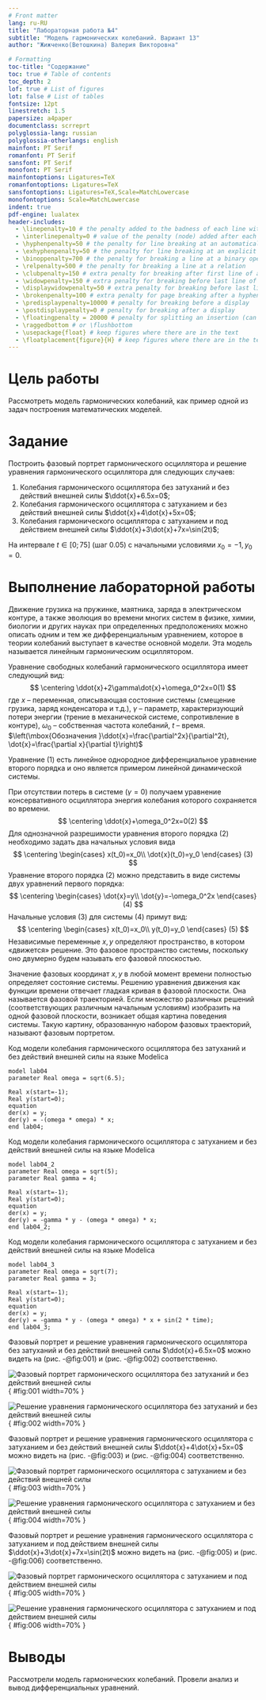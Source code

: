 ```yaml
---
# Front matter
lang: ru-RU
title: "Лабораторная работа №4"
subtitle: "Модель гармонических колебаний. Вариант 13"
author: "Жижченко(Ветошкина) Валерия Викторовна"

# Formatting
toc-title: "Содержание"
toc: true # Table of contents
toc_depth: 2
lof: true # List of figures
lot: false # List of tables
fontsize: 12pt
linestretch: 1.5
papersize: a4paper
documentclass: scrreprt
polyglossia-lang: russian
polyglossia-otherlangs: english
mainfont: PT Serif
romanfont: PT Serif
sansfont: PT Serif
monofont: PT Serif
mainfontoptions: Ligatures=TeX
romanfontoptions: Ligatures=TeX
sansfontoptions: Ligatures=TeX,Scale=MatchLowercase
monofontoptions: Scale=MatchLowercase
indent: true
pdf-engine: lualatex
header-includes:
  - \linepenalty=10 # the penalty added to the badness of each line within a paragraph (no associated penalty node) Increasing the value makes tex try to have fewer lines in the paragraph.
  - \interlinepenalty=0 # value of the penalty (node) added after each line of a paragraph.
  - \hyphenpenalty=50 # the penalty for line breaking at an automatically inserted hyphen
  - \exhyphenpenalty=50 # the penalty for line breaking at an explicit hyphen
  - \binoppenalty=700 # the penalty for breaking a line at a binary operator
  - \relpenalty=500 # the penalty for breaking a line at a relation
  - \clubpenalty=150 # extra penalty for breaking after first line of a paragraph
  - \widowpenalty=150 # extra penalty for breaking before last line of a paragraph
  - \displaywidowpenalty=50 # extra penalty for breaking before last line before a display math
  - \brokenpenalty=100 # extra penalty for page breaking after a hyphenated line
  - \predisplaypenalty=10000 # penalty for breaking before a display
  - \postdisplaypenalty=0 # penalty for breaking after a display
  - \floatingpenalty = 20000 # penalty for splitting an insertion (can only be split footnote in standard LaTeX)
  - \raggedbottom # or \flushbottom
  - \usepackage{float} # keep figures where there are in the text
  - \floatplacement{figure}{H} # keep figures where there are in the text
---
```


# Цель работы

Рассмотреть модель гармонических колебаний, как пример одной из задач построения математических моделей.

# Задание

Построить фазовый портрет гармонического осциллятора и решение уравнения гармонического осциллятора для следующих случаев:

1. Колебания гармонического осциллятора без затуханий и без действий внешней силы $\ddot{x}+6.5x=0$;
2. Колебания гармонического осциллятора c затуханием и без действий внешней силы $\ddot{x}+4\dot{x}+5x=0$;
3. Колебания гармонического осциллятора c затуханием и под действием внешней силы $\ddot{x}+3\dot{x}+7x=\sin(2t)$;

На интервале $t\in[0; 75]$ (шаг $0.05$) с начальными условиями $x_0=-1, y_0=0$.

# Выполнение лабораторной работы

Движение грузика на пружинке, маятника, заряда в электрическом контуре, а также эволюция во времени многих систем в физике, химии, биологии и других науках при определенных предположениях можно описать одним и тем же дифференциальным уравнением, которое в теории колебаний выступает в качестве основной модели. Эта модель называется линейным гармоническим осциллятором.

Уравнение свободных колебаний гармонического осциллятора имеет следующий вид:
$$
\centering
\ddot{x}+2\gamma\dot{x}+\omega_0^2x=0(1)
$$
где $x$ – переменная, описывающая состояние системы (смещение грузика, заряд конденсатора и т.д.), 
$\gamma$ – параметр, характеризующий потери энергии (трение в механической системе, сопротивление в контуре),
$\omega_0$ – собственная частота колебаний, $t$ – время. $\left(\mbox{Обозначения }\ddot{x}=\frac{\partial^2x}{\partial^2t}, \dot{x}=\frac{\partial x}{\partial t}\right)$

Уравнение $(1)$ есть линейное однородное дифференциальное уравнение второго порядка и оно является примером линейной динамической системы.

При отсутствии потерь в системе $\left(\gamma=0\right)$ получаем
уравнение консервативного осциллятора энергия колебания которого сохраняется во времени.
$$
\centering
\ddot{x}+\omega_0^2x=0(2)
$$
Для однозначной разрешимости уравнения второго порядка $(2)$ необходимо
задать два начальных условия вида
$$
\centering
\begin{cases}
x(t_0)=x_0\\
\dot{x}(t_0)=y_0
\end{cases}
(3)
$$
Уравнение второго порядка $(2)$ можно представить в виде системы двух
уравнений первого порядка:
$$
\centering
\begin{cases}
\dot{x}=y\\
\dot{y}=-\omega_0^2x
\end{cases}
(4)
$$
Начальные условия $(3)$ для системы $(4)$ примут вид:
$$
\centering
\begin{cases}
x(t_0)=x_0\\
y(t_0)=y_0
\end{cases}
(5)
$$
Независимые переменные $x, y$ определяют пространство, в котором
«движется» решение. Это фазовое пространство системы, поскольку оно двумерно 
будем называть его фазовой плоскостью.

Значение фазовых координат $x, y$ в любой момент времени полностью
определяет состояние системы. Решению уравнения движения как функции
времени отвечает гладкая кривая в фазовой плоскости. Она называется фазовой
траекторией. Если множество различных решений (соответствующих различным 
начальным условиям) изобразить на одной фазовой плоскости, возникает общая
картина поведения системы. Такую картину, образованную набором фазовых
траекторий, называют фазовым портретом.

Код модели колебания гармонического осциллятора без затуханий и без действий внешней силы на языке Modelica
```Modelica
model lab04
parameter Real omega = sqrt(6.5);

Real x(start=-1);
Real y(start=0);
equation
der(x) = y;
der(y) = -(omega * omega) * x;
end lab04;
```

Код модели колебания гармонического осциллятора c затуханием и без действий внешней силы на языке Modelica
```Modelica
model lab04_2
parameter Real omega = sqrt(5);
parameter Real gamma = 4;

Real x(start=-1);
Real y(start=0);
equation
der(x) = y;
der(y) = -gamma * y - (omega * omega) * x;
end lab04_2;
```

Код модели колебания гармонического осциллятора c затуханием и без действий внешней силы на языке Modelica
```Modelica
model lab04_3
parameter Real omega = sqrt(7);
parameter Real gamma = 3;

Real x(start=-1);
Real y(start=0);
equation
der(x) = y;
der(y) = -gamma * y - (omega * omega) * x + sin(2 * time);
end lab04_3;
```

Фазовый портрет и решение уравнения гармонического осциллятора без затуханий и без действий внешней силы $\ddot{x}+6.5x=0$ можно видеть на (рис. -@fig:001) и (рис. -@fig:002) соответственно.

![Фазовый портрет гармонического осциллятора без затуханий и без действий внешней силы](../image/1.png){ #fig:001 width=70% }

![Решение уравнения гармонического осциллятора без затуханий и без действий внешней силы](../image/2.png){ #fig:002 width=70% }

Фазовый портрет и решение уравнения гармонического осциллятора c затуханием и без действий внешней силы $\ddot{x}+4\dot{x}+5x=0$ можно видеть на (рис. -@fig:003) и (рис. -@fig:004) соответственно.

![Фазовый портрет гармонического осциллятора c затуханием и без действий внешней силы](../image/3.png){ #fig:003 width=70% }

![Решение уравнения гармонического осциллятора c затуханием и без действий внешней силы](../image/4.png){ #fig:004 width=70% }

Фазовый портрет и решение уравнения гармонического осциллятора c затуханием и под действием внешней силы $\ddot{x}+3\dot{x}+7x=\sin(2t)$ можно видеть на (рис. -@fig:005) и (рис. -@fig:006) соответственно.

![Фазовый портрет гармонического осциллятора c затуханием и под действием внешней силы](../image/5.png){ #fig:005 width=70% }

![Решение уравнения гармонического осциллятора c затуханием и под действием внешней силы](../image/6.png){ #fig:006 width=70% }

# Выводы

Рассмотрели модель гармонических колебаний. Провели анализ и вывод дифференциальных уравнений.

